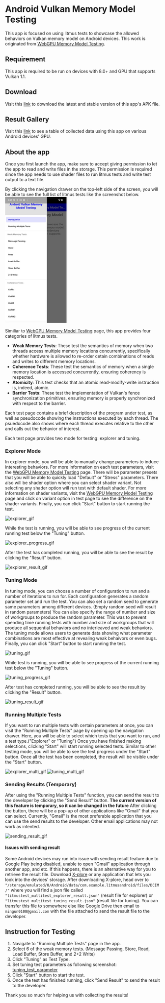 # Android Vulkan Memory Model Testing
This app is focused on using litmus tests to showcase the allowed behaviors on Vulkan memory model on Android devices. This work is originated from [WebGPU Memory Model Testing](https://gpuharbor.ucsc.edu/webgpu-mem-testing/).

## Requirement
This app is required to be run on devices with 8.0+ and GPU that supports Vulkan 1.1.

## Download
Visit this [link](https://drive.google.com/drive/folders/15-DhxdcZQZ4rxjQi0qhFQhELWLoNZFsI?usp=sharing) to download the latest and stable version of this app's APK file.

## Result Gallery
Visit this [link](https://mangoship.github.io/Android-Vulkan-Result-Gallery/) to see a table of collected data using this app on various Android devices' GPU.

## About the app
Once you first launch the app, make sure to accept giving permission to let the app to read and write files in the storage. This permission is required since the app needs to use shader files to run litmus tests and write test output to a text file.

By clicking the navigation drawer on the top-left side of the screen, you will be able to see the full list of litmus tests like the screenshot below.
<img src="https://raw.githubusercontent.com/MangoShip/Android-Vulkan-Memory-Model-Testing/main/screenshot/screenshot0.PNG" width="200" height="408">

Similiar to [WebGPU Memory Model Testing](https://gpuharbor.ucsc.edu/webgpu-mem-testing/) page, this app provides four categories of litmus tests.
- **Weak Memory Tests**: These test the semantics of memory when two threads access multiple memory locations concurrently, specifically whether hardware is allowed to re-order cetain combinations of reads and writes to different memory locations.
- **Coherence Tests**: These test the semantics of memory when a single memory location is accessed concurrently, ensuring coherency is respected.
- **Atomicity**: This test checks that an atomic read-modify-write instruction is, indeed, atomic.
- **Barrier Tests**: These test the implementation of Vulkan's fence synchronization primitives, ensuring memory is properly synchronized with respect to the barrier.

Each test page contains a brief description of the program under test, as well as pseudocode showing the instructions executed by each thread. The psuedocode also shows where each thread executes relative to the other and calls out the behavior of interest.

Each test page provides two mode for testing: explorer and tuning. 

### Explorer Mode
In explorer mode, you will be able to manually change parameters to induce interesting behaviors. For more information on each test parameters, visit the [WebGPU Memory Model Testing](https://gpuharbor.ucsc.edu/webgpu-mem-testing/) page. There will be parameter presets that you will be able to quickly load "Default" or "Stress" parameters. There also will be shader option where you can select shader variant. Not selecting any shader option will run test with default shader. For more information on shader variants, visit the [WebGPU Memory Model Testing](https://gpuharbor.ucsc.edu/webgpu-mem-testing/) page and click on variant option in test page to see the difference on the shader variants. Finally, you can click "Start" button to start running the test.

![explorer_gif](https://media.giphy.com/media/jaeIHZ5VpqWYscViiu/giphy.gif)

While the test is running, you will be able to see progress of the current running test below the "Tuning" button. 

![explorer_progress_gif](https://media.giphy.com/media/7wjFjf2FLa4vaYk4eH/giphy.gif)

After the test has completed running, you will be able to see the result by clicking the "Result" button.

![explorer_result_gif](https://media.giphy.com/media/go92Jo0FyzGiyKyuez/giphy.gif)

### Tuning Mode
In tuning mode, you can choose a number of configuration to run and a number of iterations to run for. Each configuration generates a random parameter set and run the test. You can also set a random seed to generate same parameters among different devices. (Empty random seed will result in random parameters) You can also specify the range of number and size of workgroups to produce the random parameter. This was to prevent spending time running tests with number and size of workgroups that will produce all sequential behaviors and no interleaved and weak behaviors. The tuning mode allows users to generate data showing what parameter combinations are most effective at revealing weak behaivors or even bugs. Finally, you can click "Start" button to start running the test. 

![tuning_gif](https://media.giphy.com/media/Z76tLqk8qW7AWERgFT/giphy.gif)

While test is running, you will be able to see progress of the current running test below the "Tuning" button. 

![tuning_progress_gif](https://media.giphy.com/media/DLDkTca03CsEW3Tf95/giphy.gif)

After test has completed running, you will be able to see the result by clicking the "Result" button.

![tuning_result_gif](https://media.giphy.com/media/odto4MU8CKiMTKQsJM/giphy.gif)

### Running Multiple Tests
If you want to run multiple tests with certain parameters at once, you can visit the "Running Multiple Tests" page by opening up the navigation drawer. Here, you will be able to select which tests that you want to run, and a test type.("Explorer" or "Tuning") Once you have finished making selections, clicking "Start" will start running selected tests. Similar to other testing mode, you will be able to see the test progress under the "Start" button. Once all the test has been completed, the result will be visible under the "Start" button.

![explorer_multi_gif](https://media.giphy.com/media/U5oIY9UgxPV6aFtICi/giphy.gif)
![tuning_multi_gif](https://media.giphy.com/media/on7l9zz168X7tq9VUD/giphy.gif)

### Sending Results (Temporary)
After using the "Running Multiple Tests" function, you can send the result to the developer by clicking the "Send Result" button. **The current version of this feature is temporary, so it can be changed in the future** After clicking the button, there will be a pop-up of other applications like "Gmail" that you can select. Currently, "Gmail" is the most preferable application that you can use the send results to the developer. Other email applications may not work as intented. 

![sending_result_gif](https://media.giphy.com/media/4cx0uqY4Cv1TbTr5rZ/giphy.gif)

#### Issues with sending result
Some Android devices may run into issue with sending result feature due to Google Play being disabled, unable to open "Gmail" application through another app, and etc. If this happens, there is an alternative way for you to retrieve the result file. Download [X-plore](https://play.google.com/store/apps/details?id=com.lonelycatgames.Xplore&hl=en_US&gl=US) or any application that lets you look into the devices' storage. After downloading X-plore, head over to  `"/storage/emulated/0/Android/data/com.example.litmusandroid/files/DCIM/"` where you will find a json file called `"litmustest_multitest_explorer_result.json"` (result file for explorer) or `"litmustest_multitest_tuning_result.json"` (result file for tuning). You can transfer this file to somewhere else like Google Drive then email to `mingun0108@gmail.com` with the file attached to send the result file to the developer.

## Instruction for Testing
1. Navigate to "Running Multiple Tests" page in the app.
2. Select 6 of the weak memory tests. (Message Passing, Store, Read, Load Buffer, Store Buffer, and 2+2 Write)
3. Click "Tuning" as Test Type.
4. Set tuning test parameters as following screenshot:
[tuning_test_parameter]()
5. Click "Start" button to start the test.
6. Once the test has finished running, click "Send Result" to send the result to the developer.

Thank you so much for helping us with collecting the results! 

